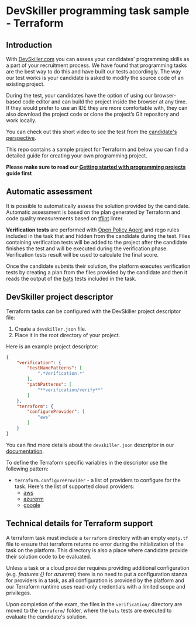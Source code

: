 # DevSkiller programming task sample - Terraform

## Introduction

With [DevSkiller.com](https://devskiller.com) you can assess your candidates'
programming skills as a part of your recruitment process. We have found that
programming tasks are the best way to do this and have built our tests
accordingly. The way our test works is your candidate is asked to modify the
source code of an existing project.

During the test, your candidates have the option of using our browser-based
code editor and can build the project inside the browser at any time. If they
would prefer to use an IDE they are more comfortable with, they can also
download the project code or clone the project’s Git repository and work
locally.

You can check out this short video to see the test from the [candidate's
perspective](https://devskiller.zendesk.com/hc/en-us/articles/360019534639-How-the-TalentScore-test-looks-like-from-the-candidate-perspective).

This repo contains a sample project for Terraform and below you can
find a detailed guide for creating your own programming project.

**Please make sure to read our [Getting started with programming
projects](https://devskiller.zendesk.com/hc/en-us/articles/360019531059-Getting-started-with-Programming-Tasks) guide first**

## Automatic assessment

It is possible to automatically assess the solution provided by the candidate.
Automatic assessment is based on the plan generated by Terraform and code quality
measurements based on [tflint](https://github.com/terraform-linters/tflint) linter.


**Verification tests** are performed with [Open Policy Agent](https://www.openpolicyagent.org/docs/latest/terraform/) 
and rego rules included in the task that and hidden from the candidate during the test.
Files containing verification tests will be added to the project after
the candidate finishes the test and will be executed during the verification
phase. Verification tests result will be used to calculate the final score.

Once the candidate submits their solution, the platform executes
verification tests by creating a plan from the files provided by the candidate and then it reads the output of the [bats](https://github.com/bats-core/bats-core) tests included in the task.

## DevSkiller project descriptor

Terraform tasks can be configured with the DevSkiller project descriptor file:

1. Create a `devskiller.json` file.
2. Place it in the root directory of your project.

Here is an example project descriptor:

```json
{
    "verification": {
        "testNamePatterns": [
            ".*Verification.*"
        ],
        "pathPatterns": [
            "**verification/verify**"
        ]
    },
    "terraform": {
        "configureProvider": [
            "aws"
        ]
    }
}
```

You can find more details about the `devskiller.json` descriptor in our
[documentation](https://devskiller.zendesk.com/hc/en-us/articles/360019530419-Programming-task-project-descriptor).  

To define the Terraform specific variables in the descriptor use the following pattern:

* `terraform.configureProvider` - a list of providers to configure for the task. Here's the list of supported cloud providers:
  * [aws](https://registry.terraform.io/providers/hashicorp/aws/latest)
  * [azurerm](https://registry.terraform.io/providers/hashicorp/azurerm/latest)
  * [google](https://registry.terraform.io/providers/hashicorp/google/latest/docs)

## Technical details for Terraform support

A terraform task must include a `terraform` directory with an empty `empty.tf` file to ensure that terraform returns no error during the initialization of the task on the platform. This directory is also a place where candidate provide their solution code to be evaluated.  

Unless a task or a cloud provider requires providing additional configuration (e.g. *features {}* for *azurerm*) there is no need to put a configuration stanza for providers in a task, as all configuration is provided by the platform and our Terraform runtime uses read-only credentials with a limited scope and privileges.

Upon completion of the exam, the files in the `verification/` directory are moved to the `terraform/` folder, where the `bats` tests are executed to evaluate the candidate's solution.
